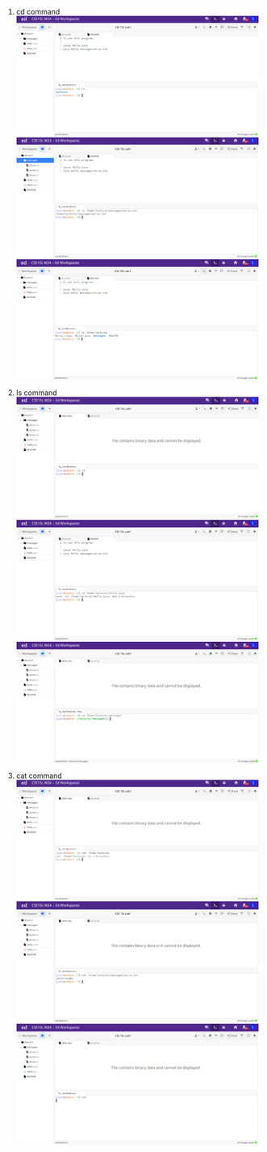 1) cd command
![Image](cse15l11.png)
![Image](cse15l12.png)
![Image](cse15l13.png)

3) ls command
![Image](cse15l8.png)
![Image](cse15l10.png)
![Image](cse15l5.png)


5) cat command
![Image](cse15l3.png)
![Image](cse15l2.png)
![Image](cse15l4.png)
